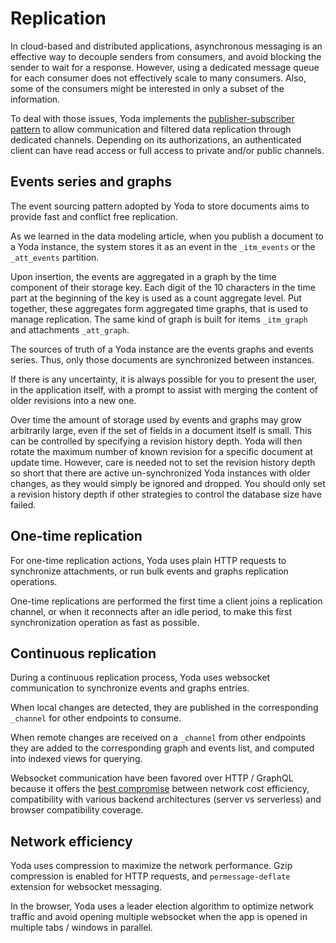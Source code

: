 # Replication

In cloud-based and distributed applications, asynchronous messaging is an effective way to decouple senders from consumers, and avoid blocking the sender to wait for a response. However, using a dedicated message queue for each consumer does not effectively scale to many consumers. Also, some of the consumers might be interested in only a subset of the information.

To deal with those issues, Yoda implements the [publisher-subscriber pattern](https://docs.microsoft.com/en-us/azure/architecture/patterns/publisher-subscriber) to allow communication and filtered data replication through dedicated channels. Depending on its authorizations, an authenticated client can have read access or full access to private and/or public channels.


## Events series and graphs

The event sourcing pattern adopted by Yoda to store documents aims to provide fast and conflict free replication.

As we learned in the data modeling article, when you publish a document to a Yoda instance, the system stores it as an event in the `_itm_events` or the `_att_events` partition.

Upon insertion, the events are aggregated in a graph by the time component of their storage key. Each digit of the 10 characters in the time part at the beginning of the key is used as a count aggregate level. Put together, these aggregates form aggregated time graphs, that is used to manage replication. The same kind of graph is built for items `_itm_graph` and attachments `_att_graph`.

The sources of truth of a Yoda instance are the events graphs and events series. Thus, only those documents are synchronized between instances.

If there is any uncertainty, it is always possible for you to present the user, in the application itself, with a prompt to assist with merging the content of older revisions into a new one.

Over time the amount of storage used by events and graphs may grow arbitrarily large, even if the set of fields in a document itself is small. This can be controlled by specifying a revision history depth. Yoda will then rotate the maximum number of known revision for a specific document at update time. However, care is needed not to set the revision history depth so short that there are active un-synchronized Yoda instances with older changes, as they would simply be ignored and dropped. You should only set a revision history depth if other strategies to control the database size have failed.

## One-time replication

For one-time replication actions, Yoda uses plain HTTP requests to synchronize attachments, or run bulk events and graphs replication operations.

One-time replications are performed the first time a client joins a replication channel, or when it reconnects after an idle period, to make this first synchronization operation as fast as possible.

## Continuous replication

During a continuous replication process, Yoda uses websocket communication to synchronize events and graphs entries.

When local changes are detected, they are published in the corresponding `_channel` for other endpoints to consume.

When remote changes are received on a `_channel` from other endpoints they are added to the corresponding graph and events list, and computed into indexed views for querying.

Websocket communication have been favored over HTTP / GraphQL because it offers the [best compromise](<https://medium.com/serverless-transformation/asynchronous-client-interaction-in-aws-serverless-polling-websocket-server-sent-events-or-acf10167cc67>) between network cost efficiency, compatibility with various backend architectures (server vs serverless) and browser compatibility coverage.

## Network efficiency

Yoda uses compression to maximize the network performance. Gzip compression is enabled for HTTP requests, and `permessage-deflate` extension for websocket messaging.

In the browser, Yoda uses a leader election algorithm to optimize network traffic and avoid opening multiple websocket when the app is opened in multiple tabs / windows in parallel.
